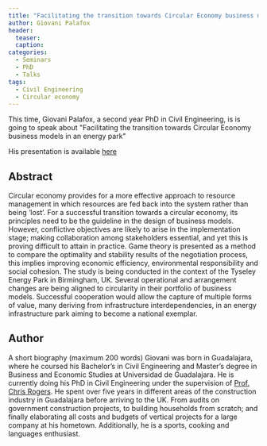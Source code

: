 ```yaml
---
title: "Facilitating the transition towards Circular Economy business models in an energy park"
author: Giovani Palafox
header:
  teaser:
  caption: 
categories:
  - Seminars
  - PhD
  - Talks
tags:
  - Civil Engineering
  - Circular economy
---
```


This time, Giovani Palafox, a second year PhD in Civil Engineering,
is is going to speak about "Facilitating the transition towards Circular
Economy business models in an energy park"

His presentation is available [here](https://github.com/MexicanSocietyUoB/seminars/blob/master/assets/slides/~/slides.pdf)

## Abstract
Circular economy provides for a more effective approach to resource management in which resources are fed back into the system rather than being ‘lost’. For a successful transition towards a circular economy, its principles need to be the guideline in the design of business models. However, conflictive objectives are likely to arise in the implementation stage; making collaboration among stakeholders essential, and yet this is proving difficult to attain in practice. Game theory is presented as a method to compare the optimality and stability results of the negotiation process, this implies improving economic efficiency, environmental responsibility and social cohesion. The study is being conducted in the context of the Tyseley Energy Park in Birmingham, UK. Several operational and arrangement changes are being aligned to circularity in their portfolio of business models. Successful cooperation would allow the capture of multiple forms of value, many deriving from infrastructure interdependencies, in an energy infrastructure park aiming to become a national exemplar.

## Author
A short biography (maximum 200 words)
Giovani was born in Guadalajara, where he coursed his Bachelor’s in Civil Engineering and Master’s degree in Business and Economic Studies at Universidad de Guadalajara. He is currently doing his PhD in Civil Engineering under the supervision of [Prof. Chris Rogers](https://www.birmingham.ac.uk/staff/profiles/civil/rogers-christopher.aspx). He spent over five years in different areas of the construction industry in Guadalajara before arriving to the UK. From audits on government construction projects, to building households from scratch; and finally elaborating all costs and budgets of vertical projects for a large company at his hometown. Additionally, he is a sports, cooking and languages enthusiast.
